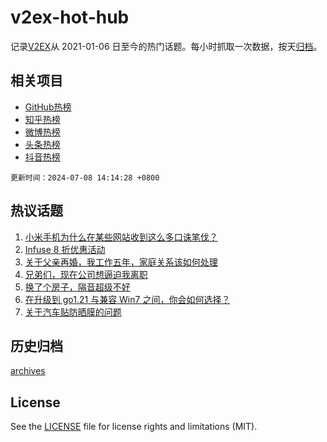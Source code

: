 # v2ex-hot-hub

 记录[V2EX](https://www.v2ex.com/)从 2021-01-06 日至今的热门话题。每小时抓取一次数据，按天[归档](archives)。
 
 ## 相关项目

- [GitHub热榜](https://github.com/lonnyzhang423/github-hot-hub)
- [知乎热榜](https://github.com/lonnyzhang423/zhihu-hot-hub)
- [微博热榜](https://github.com/lonnyzhang423/weibo-hot-hub)
- [头条热榜](https://github.com/lonnyzhang423/toutiao-hot-hub)
- [抖音热榜](https://github.com/lonnyzhang423/douyin-hot-hub)


 `更新时间：2024-07-08 14:14:28 +0800`

## 热议话题

1. [小米手机为什么在某些网站收到这么多口诛笔伐？](https://www.v2ex.com/t/1055478)
1. [Infuse 8 折优惠活动](https://www.v2ex.com/t/1055441)
1. [关于父亲再婚，我工作五年，家庭关系该如何处理](https://www.v2ex.com/t/1055504)
1. [兄弟们，现在公司想逼迫我离职](https://www.v2ex.com/t/1055560)
1. [换了个房子，隔音超级不好](https://www.v2ex.com/t/1055442)
1. [在升级到 go1.21 与兼容 Win7 之间，你会如何选择？](https://www.v2ex.com/t/1055524)
1. [关于汽车贴防晒膜的问题](https://www.v2ex.com/t/1055545)

## 历史归档

[archives](archives)

## License

See the [LICENSE](LICENSE) file for license rights and limitations (MIT).
